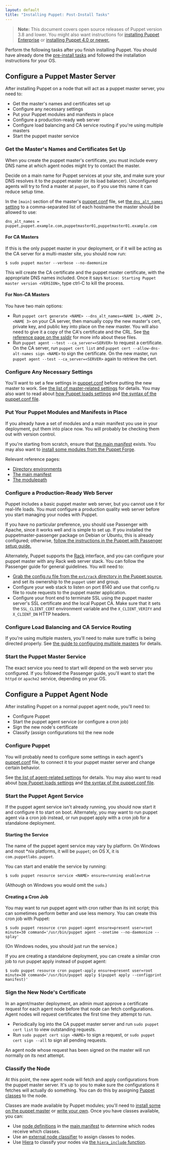 ```yaml
---
layout: default
title: "Installing Puppet: Post-Install Tasks"
---
```


[peinstall]: /pe/latest/install_basic.html
[hiera_include]: {{hiera}}/puppet.html#assigning-classes-to-nodes-with-hiera-hierainclude
[hiera]: {{hiera}}/
[puppet.conf]: ./config_file_main.html
[dns_alt_names]: ./configuration.html#dnsaltnames
[about_settings]: ./config_about_settings.html
[manifest]: ./dirs_manifest.html
[install_modules]: ./modules_installing.html
[directory environments]: ./environments.html
[modulepath]: ./dirs_modulepath.html
[rack]: http://rack.github.io/
[multi_masters]: /guides/scaling_multiple_masters.html
[puppet classes]: ./lang_classes.html
[modules_fundamentals]: ./modules_fundamentals.html
[node definitions]: ./lang_node_definitions.html
[external node classifier]: /guides/external_nodes.html
[ssldir]: ./dirs_ssldir.html
[install-latest]: /puppet/latest/reference/install_pre.html

> **Note:** This document covers open source releases of Puppet version 3.8 and lower. You might also want instructions for [installing Puppet Enterprise][peinstall] or [installing Puppet 4.0 or newer.][install-latest]

Perform the following tasks after you finish installing Puppet. You should have already done the [pre-install tasks](./pre_install.html) and followed the installation instructions for your OS.

Configure a Puppet Master Server
-----

After installing Puppet on a node that will act as a puppet master server, you need to:

* Get the master's names and certificates set up
* Configure any necessary settings
* Put your Puppet modules and manifests in place
* Configure a production-ready web server
* Configure load balancing and CA service routing if you're using multiple masters
* Start the puppet master service

### Get the Master's Names and Certificates Set Up

When you create the puppet master's certificate, you must include every DNS name at which agent nodes might try to contact the master.

Decide on a main name for Puppet services at your site, and make sure your DNS resolves it to the puppet master (or its load balancer). Unconfigured agents will try to find a master at `puppet`, so if you use this name it can reduce setup time.

In the `[main]` section of the master's [puppet.conf][] file, set [the `dns_alt_names` setting][dns_alt_names] to a comma-separated list of each hostname the master should be allowed to use:

    dns_alt_names = puppet,puppet.example.com,puppetmaster01,puppetmaster01.example.com

#### For CA Masters

If this is the only puppet master in your deployment, or if it will be acting as the CA server for a multi-master site, you should now run:

    $ sudo puppet master --verbose --no-daemonize

This will create the CA certificate and the puppet master certificate, with the appropriate DNS names included. Once it says `Notice: Starting Puppet master version <VERSION>`, type ctrl-C to kill the process.

#### For Non-CA Masters

You have two main options:

* Run `puppet cert generate <NAME> --dns_alt_names=<NAME 1>,<NAME 2>,<NAME 3>` on your CA server, then manually copy the new master's cert, private key, and public key into place on the new master. You will also need to give it a copy of the CA's certificate and the CRL. See [the reference page on the ssldir][ssldir] for more info about these files.
* Run `puppet agent --test --ca_server=<SERVER>` to request a certificate. On the CA server, run `puppet cert list` and `puppet cert --allow-dns-alt-names sign <NAME>` to sign the certificate. On the new master, run `puppet agent --test --ca_server=<SERVER>` again to retrieve the cert.

### Configure Any Necessary Settings

You'll want to set a few settings in [puppet.conf][] before putting the new master to work. See [the list of master-related settings][master_settings] for details. You may also want to read about [how Puppet loads settings][about_settings] and [the syntax of the puppet.conf file][puppet.conf].

[master_settings]: ./config_important_settings.html#settings-for-puppet-master-servers

### Put Your Puppet Modules and Manifests in Place

If you already have a set of modules and a main manifest you use in your deployment, put them into place now. You will probably be checking them out with version control.

If you're starting from scratch, ensure that [the main manifest][manifest] exists. You may also want to [install some modules from the Puppet Forge][install_modules].

Relevant reference pages:

* [Directory environments][]
* [The main manifest][manifest]
* [The modulepath][modulepath]


### Configure a Production-Ready Web Server

Puppet includes a basic puppet master web server, but you cannot use it for real-life loads. You must configure a production quality web server before you start managing your nodes with Puppet.

If you have no particular preference, you should use Passenger with Apache, since it works well and is simple to set up. If you installed the puppetmaster-passenger package on Debian or Ubuntu, this is already configured; otherwise, [follow the instructions in the Puppet with Passenger setup guide.](/guides/passenger.html)

Alternately, Puppet supports the [Rack][] interface, and you can configure your puppet master with any Rack web server stack. You can follow the Passenger guide for general guidelines. You will need to:

* [Grab the config.ru file from the `ext/rack` directory in the Puppet source][ext_rack], and set its ownership to the `puppet` user and group.
* Configure your web stack to listen on port 8140 and use that config.ru file to route requests to the puppet master application.
* Configure your front end to terminate SSL using the puppet master server's SSL certificate and the local Puppet CA. Make sure that it sets the `SSL_CLIENT_CERT` environment variable and the `X_CLIENT_VERIFY` and `X_CLIENT_DN` HTTP headers.

[ext_rack]: https://github.com/puppetlabs/puppet/tree/master/ext/rack

### Configure Load Balancing and CA Service Routing

If you're using multiple masters, you'll need to make sure traffic is being directed properly. See [the guide to configuring multiple masters][multi_masters] for details.

### Start the Puppet Master Service

The exact service you need to start will depend on the web server you configured. If you followed the Passenger guide, you'll want to start the `httpd` or `apache2` service, depending on your OS.






Configure a Puppet Agent Node
-----

After installing Puppet on a normal puppet agent node, you'll need to:

* Configure Puppet
* Start the puppet agent service (or configure a cron job)
* Sign the new node's certificate
* Classify (assign configurations to) the new node


### Configure Puppet

You will probably need to configure some settings in each agent's [puppet.conf][] file, to connect it to your puppet master server and change certain behavior.

See [the list of agent-related settings][agent_settings] for details. You may also want to read about [how Puppet loads settings][about_settings] and [the syntax of the puppet.conf file][puppet.conf].

[agent_settings]: ./config_important_settings.html#settings-for-agents-all-nodes


### Start the Puppet Agent Service

If the puppet agent service isn't already running, you should now start it and configure it to start on boot. Alternately, you may want to run puppet agent via a cron job instead, or run puppet apply with a cron job for a standalone deployment.

#### Starting the Service

The name of the puppet agent service may vary by platform. On Windows and most \*nix platforms, it will be `puppet`; on OS X, it is `com.puppetlabs.puppet`.

You can start and enable the service by running:

    $ sudo puppet resource service <NAME> ensure=running enable=true

(Although on Windows you would omit the `sudo`.)

#### Creating a Cron Job

You may want to run puppet agent with cron rather than its init script; this can sometimes perform better and use less memory. You can create this cron job with Puppet:

    $ sudo puppet resource cron puppet-agent ensure=present user=root minute=30 command='/usr/bin/puppet agent --onetime --no-daemonize --splay'

(On Windows nodes, you should just run the service.)

If you are creating a standalone deployment, you can create a similar cron job to run puppet apply instead of puppet agent:

    $ sudo puppet resource cron puppet-apply ensure=present user=root minute=30 command='/usr/bin/puppet apply $(puppet apply --configprint manifest)'


### Sign the New Node's Certificate

In an agent/master deployment, an admin must approve a certificate request for each agent node before that node can fetch configurations. Agent nodes will request certificates the first time they attempt to run.

* Periodically log into the CA puppet master server and run `sudo puppet cert list` to view outstanding requests.
* Run `sudo puppet cert sign <NAME>` to sign a request, or `sudo puppet cert sign --all` to sign all pending requests.

An agent node whose request has been signed on the master will run normally on its next attempt.

### Classify the Node

At this point, the new agent node will fetch and apply configurations from the puppet master server. It's up to you to make sure the configurations it fetches will actually do something. You can do this by assigning [Puppet classes][] to the node.

Classes are made available by Puppet modules; you'll need to [install some on the puppet master][install_modules] or [write your own][modules_fundamentals]. Once you have classes available, you can:

* Use [node definitions][] in the [main manifest][manifest] to determine which nodes receive which classes.
* Use an [external node classifier][] to assign classes to nodes.
* Use [Hiera][] to classify your nodes via [the `hiera_include` function][hiera_include].

